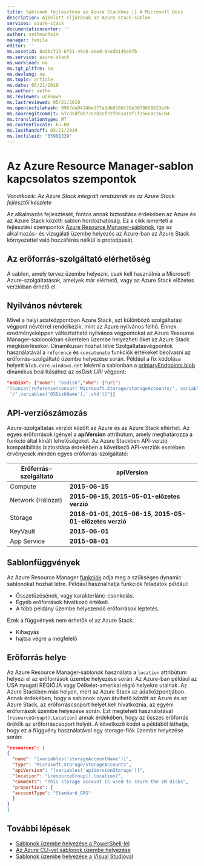 ```yaml
---
title: Sablonok fejlesztése az Azure Stackhez |} A Microsoft Docs
description: Ajánlott eljárások az Azure Stack-sablon
services: azure-stack
documentationcenter: ''
author: sethmanheim
manager: femila
editor: ''
ms.assetid: 8a5bc713-6f51-49c8-aeed-6ced0145e07b
ms.service: azure-stack
ms.workload: na
ms.tgt_pltfrm: na
ms.devlang: na
ms.topic: article
ms.date: 05/21/2019
ms.author: sethm
ms.reviewer: unknown
ms.lastreviewed: 05/21/2019
ms.openlocfilehash: 9967da0434be577e3db8586f28e3078658623e9b
ms.sourcegitcommit: 6fcd5df8b77e782ef72f0e1419f1f75ec8c16c04
ms.translationtype: MT
ms.contentlocale: hu-HU
ms.lasthandoff: 05/21/2019
ms.locfileid: "65991339"
---
```

# <a name="azure-resource-manager-template-considerations"></a>Az Azure Resource Manager-sablon kapcsolatos szempontok

*Vonatkozik: Az Azure Stack integrált rendszerek és az Azure Stack fejlesztői készlete*

Az alkalmazás fejlesztését, fontos annak biztosítása érdekében az Azure és az Azure Stack közötti sablon hordozhatóság. Ez a cikk ismerteti a fejlesztési szempontok [Azure Resource Manager-sablonok](https://download.microsoft.com/download/E/A/4/EA4017B5-F2ED-449A-897E-BD92E42479CE/Getting_Started_With_Azure_Resource_Manager_white_paper_EN_US.pdf), így az alkalmazás- és vizsgálati üzembe helyezés az Azure-ban az Azure Stack környezettel való hozzáférés nélkül is prototípusát.

## <a name="resource-provider-availability"></a>Az erőforrás-szolgáltató elérhetőség

A sablon, amely tervez üzembe helyezni, csak kell használnia a Microsoft Azure-szolgáltatások, amelyek már elérhető, vagy az Azure Stack előzetes verzióban érhető el.

## <a name="public-namespaces"></a>Nyilvános névterek

Mivel a helyi adatközpontban Azure Stack, azt különböző szolgáltatási végpont névtérrel rendelkezik, mint az Azure nyilvános felhő. Ennek eredményeképpen változtatható nyilvános végpontokat az Azure Resource Manager-sablonokban sikertelen üzembe helyezheti őket az Azure Stack megkísérlésekor. Dinamikusan hozhat létre Szolgáltatásvégpontok használatával a `reference` és `concatenate` funkciók értékeket beolvasni az erőforrás-szolgáltató üzembe helyezése során. Például a fix kódolása helyett `blob.core.windows.net` lekérni a sablonban a [primaryEndpoints.blob](https://github.com/Azure/AzureStack-QuickStart-Templates/blob/master/101-vm-windows-create/azuredeploy.json#L175) dinamikus beállításához az *osDisk.URI* végpont:

```json
"osDisk": {"name": "osdisk","vhd": {"uri":
"[concat(reference(concat('Microsoft.Storage/storageAccounts/', variables('storageAccountName')), '2015-06-15').primaryEndpoints.blob, variables('vmStorageAccountContainerName'),
 '/',variables('OSDiskName'),'.vhd')]"}}
```

## <a name="api-versioning"></a>API-verziószámozás

Azure-szolgáltatás verziói között az Azure és az Azure Stack eltérhet. Az egyes erőforrások igényel a **apiVersion** attribútum, amely meghatározza a funkció által kínált lehetőségeket. Az Azure Stackben API-verzió kompatibilitás biztosítása érdekében a következő API-verziók esetében érvényesek minden egyes erőforrás-szolgáltató:

| Erőforrás-szolgáltató | apiVersion |
| --- | --- |
| Compute |**2015-06-15** |
| Network (Hálózat) |**2015-06-15**, **2015-05-01-előzetes verzió** |
| Storage |**2016-01-01**, **2015-06-15**, **2015-05-01-előzetes verzió** |
| KeyVault | **2015-06-01** |
| App Service |**2015-08-01** |

## <a name="template-functions"></a>Sablonfüggvények

Az Azure Resource Manager [funkciók](/azure/azure-resource-manager/resource-group-template-functions) adja meg a szükséges dynamic sablonokat hozhat létre. Például használhatja funkciók feladatok például:

* Összetűzésének, vagy karakterlánc-csonkolás.
* Egyéb erőforrások hivatkozó értékeit.
* A több példány üzembe helyezendő erőforrások léptetés.

Ezek a függvények nem érhetők el az Azure Stack:

* Kihagyás
* hajtsa végre a megfelelő

## <a name="resource-location"></a>Erőforrás helye

Az Azure Resource Manager-sablonok használata a `location` attribútum helyezi el az erőforrások üzembe helyezése során. Az Azure-ban például az USA nyugati RÉGIÓJA vagy Délkelet-amerikai régió helyekre utalnak. Az Azure Stackben más helyen, mert az Azure Stack az adatközpontjában. Annak érdekében, hogy a sablonok olyan átvihető között az Azure és az Azure Stack, az erőforráscsoport helyét kell hivatkoznia, az egyéni erőforrások üzembe helyezése során. Ezt megteheti használatával `[resourceGroup().Location]` annak érdekében, hogy az összes erőforrás öröklik az erőforráscsoport helyét. A következő kódot a példából láthatja, hogy ez a függvény használatával egy storage-fiók üzembe helyezése során:

```json
"resources": [
{
  "name": "[variables('storageAccountName')]",
  "type": "Microsoft.Storage/storageAccounts",
  "apiVersion": "[variables('apiVersionStorage')]",
  "location": "[resourceGroup().location]",
  "comments": "This storage account is used to store the VM disks",
  "properties": {
  "accountType": "Standard_GRS"
  }
}
]
```

## <a name="next-steps"></a>További lépések

* [Sablonok üzembe helyezése a PowerShell-lel](azure-stack-deploy-template-powershell.md)
* [Az Azure CLI-vel sablonok üzembe helyezése](azure-stack-deploy-template-command-line.md)
* [Sablonok üzembe helyezése a Visual Studióval](azure-stack-deploy-template-visual-studio.md)
